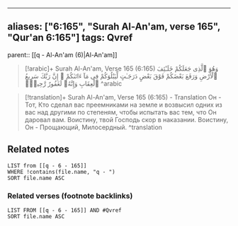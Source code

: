 
---
aliases: ["6:165", "Surah Al-An'am, verse 165", "Qur'an 6:165"]
tags: Qvref
---

parent:: [[q - Al-An'am (6)|Al-An'am]]

> [!arabic]+ Surah Al-An'am, Verse 165 (6:165)
> <span class="quran-arabic">وَهُوَ ٱلَّذِى جَعَلَكُمْ خَلَـٰٓئِفَ ٱلْأَرْضِ وَرَفَعَ بَعْضَكُمْ فَوْقَ بَعْضٍ دَرَجَـٰتٍ لِّيَبْلُوَكُمْ فِى مَآ ءَاتَىٰكُمْ ۗ إِنَّ رَبَّكَ سَرِيعُ ٱلْعِقَابِ وَإِنَّهُۥ لَغَفُورٌ رَّحِيمٌۢ</span>
^arabic

> [!translation]+ Surah Al-An'am, Verse 165 (6:165) - Translation
> Он - Тот, Кто сделал вас преемниками на земле и возвысил одних из вас над другими по степеням, чтобы испытать вас тем, что Он даровал вам. Воистину, твой Господь скор в наказании. Воистину, Он - Прощающий, Милосердный.
^translation



## Related notes
```dataview
LIST from [[q - 6 - 165]]
WHERE !contains(file.name, "q - ")
SORT file.name ASC
```

### Related verses (footnote backlinks)
```dataview
LIST FROM [[q - 6 - 165]] AND #Qvref
SORT file.name ASC
```

